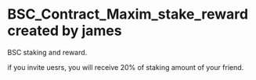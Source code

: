 # BSC_Contract_Maxim_stake_reward created by james

BSC staking and reward.

if you invite uesrs, you will receive 20% of staking amount of your friend.
